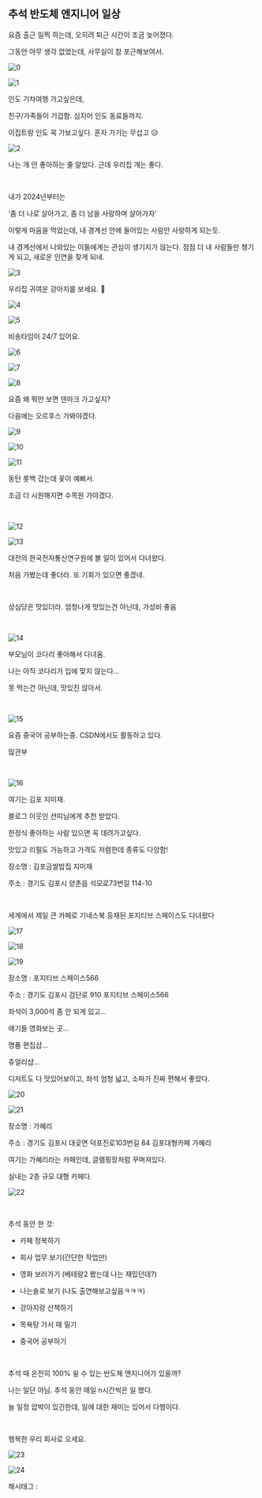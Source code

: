 ## 추석 반도체 엔지니어 일상

요즘 출근 일찍 하는데, 오히려 퇴근 시간이 조금 늦어졌다.

그동안 아무 생각 없었는데, 사무실이 참 포근해보여서.

![0](./asset/0.png)

![1](./asset/1.png)

인도 기차여행 가고싶은데,

친구/가족들이 기겁함. 심지어 인도 동료들까지.

이집트랑 인도 꼭 가보고싶다. 혼자 가기는 무섭고 😥

![2](./asset/2.png)

나는 개 안 좋아하는 줄 알았다. 근데 우리집 개는 좋다.

​

내가 2024년부터는

‘좀 더 나로 살아가고, 좀 더 남을 사랑하며 살아가자’

이렇게 마음을 먹었는데, 내 경계선 안에 들어있는 사람만 사랑하게 되는듯.

내 경계선에서 나와있는 이들에게는 관심이 생기지가 않는다. 점점 더 내 사람들만 챙기게 되고, 새로운 인연을 찾게 되네.

![3](./asset/3.png)

우리집 귀여운 강아지를 보세요. 🐶

![4](./asset/4.png)

![5](./asset/5.png)

비숑타임이 24/7 있어요.

![6](./asset/6.png)

![7](./asset/7.png)

![8](./asset/8.png)

요즘 왜 뭐만 보면 덴마크 가고싶지?

다음에는 오르후스 가봐야겠다.

![9](./asset/9.png)

![10](./asset/10.png)

![11](./asset/11.png)

동탄 롯백 갔는데 꽃이 예뻐서.

조금 더 시원해지면 수목원 가야겠다.

​

![12](./asset/12.png)

![13](./asset/13.png)

대전의 한국전자통신연구원에 볼 일이 있어서 다녀왔다.

처음 가봤는데 좋더라. 또 기회가 있으면 좋겠네.

​

성심당은 맛있더라. 엄청나게 맛있는건 아닌데, 가성비 좋음

​

![14](./asset/14.png)

부모님이 코다리 좋아해서 다녀옴.

나는 아직 코다리가 입에 맞지 않는다…

못 먹는건 아닌데, 맛있진 않아서.

​

![15](./asset/15.png)

요즘 중국어 공부하는중. CSDN에서도 활동하고 있다.

많관부

​

![16](./asset/16.png)

여기는 김포 지미재.

블로그 이웃인 션띠님에게 추천 받았다.

한정식 좋아하는 사람 있으면 꼭 데려가고싶다.

맛있고 리필도 가능하고 가격도 저렴한데 종류도 다양함!

장소명 : 김포금쌀밥집 지미재

주소 : 경기도 김포시 양촌읍 석모로73번길 114-10

​

세계에서 제일 큰 카페로 기네스북 등재된 포지티브 스페이스도 다녀왔다

![17](./asset/17.png)

![18](./asset/18.png)

![19](./asset/19.png)

장소명 : 포지티브 스페이스566

주소 : 경기도 김포시 검단로 910 포지티브 스페이스566

좌석이 3,000석 좀 안 되게 있고…

애기들 영화보는 곳…

명품 편집샵…

쥬얼리샵…

디저트도 다 맛있어보이고, 좌석 엄청 넓고, 소파가 진짜 편해서 좋았다.

![20](./asset/20.png)

![21](./asset/21.png)

장소명 : 가혜리

주소 : 경기도 김포시 대곶면 덕포진로103번길 84 김포대형카페 가혜리

여기는 가혜리라는 카페인데, 글램핑장처럼 꾸며져있다.

실내는 2층 규모 대형 카페다.

![22](./asset/22.png)

​

추석 동안 한 것:

- 카페 정복하기

- 회사 업무 보기(간단한 작업만)

- 영화 보러가기 (베테랑2 봤는데 나는 재밌던데?)

- 나는솔로 보기 (나도 출연해보고싶음ㅋㅋㅋ)

- 강아지랑 산책하기

- 목욕탕 가서 때 밀기

- 중국어 공부하기

​

추석 때 온전히 100% 쉴 수 있는 반도체 엔지니어가 있을까?

나는 일단 아님. 추석 동안 매일 n시간씩은 일 했다.

늘 일정 압박이 있긴한데, 일에 대한 재미는 있어서 다행이다.

​

행복한 우리 회사로 오세요.

![23](./asset/23.png)

![24](./asset/24.png)

 해시태그 : 